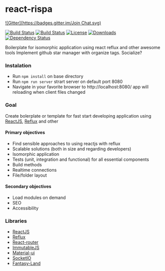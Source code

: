 react-rispa
================

[![Gitter](https://badges.gitter.im/Join Chat.svg)](https://gitter.im/Laiff/react-rispa?utm_source=badge&utm_medium=badge&utm_campaign=pr-badge&utm_content=badge)

[![Build Status](http://img.shields.io/travis/Laiff/react-rispa/master.svg?style=flat)](https://travis-ci.org/Laiff/react-rispa)
[![Build Status](http://img.shields.io/travis/Laiff/react-rispa/develop.svg?style=flat)](https://travis-ci.org/Laiff/react-rispa)
[![License](http://img.shields.io/npm/l/react-rispa.svg?style=flat)](https://npmjs.org/package/react-rispa)
[![Downloads](http://img.shields.io/npm/dm/react-rispa.svg?style=flat)](https://npmjs.org/package/react-rispa)
[![Dependency Status](https://david-dm.org/Laiff/react-rispa.svg?style=flat)](https://david-dm.org/Laiff/react-rispa)

Boilerplate for isomorphic application using react reflux and other awesome tools
Implement github star manager with organize tags. Socialize?

### Instalation
 * Run ```npm install``` on base directory
 * Run ```npm run server``` strart server on default port 8080
 * Navigate in your favorite browser to http://localhost:8080/ app will reloading when client files changed

### Goal 
Create bolerplate or template for fast start developing application using [ReactJS](https://facebook.github.io/react/), [Reflux](https://github.com/spoike/refluxjs) and other

#### Primary objectives
* Find sensible approaches to using reactjs with reflux
* Scalable solutions (both in size and regarding developers)
* Isomorphic application
* Tests (unit, integration and functional) for all essential components
* Build methods
* Realtime connections
* File/folder layout

#### Secondary objectives
* Load modules on demand
* SEO 
* Accessibility

### Libraries
* [ReactJS](https://facebook.github.io/react/)
* [Reflux](https://github.com/spoike/refluxjs)
* [React-router](https://github.com/rackt/react-router/)
* [ImmutableJS](https://github.com/facebook/immutable-js)
* [Material-ui](https://github.com/callemall/material-ui)
* [SocketIO](http://socket.io/)
* [Fantasy-Land](https://github.com/fantasyland/fantasy-land)
